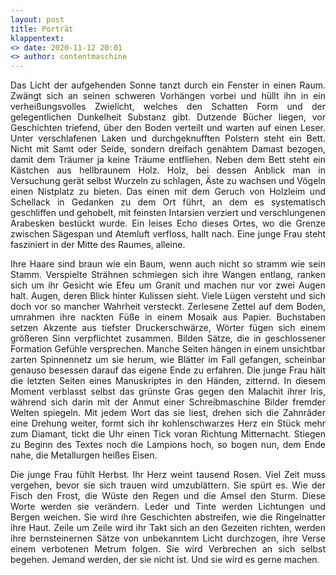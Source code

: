 ```yaml
---
layout: post
title: Porträt
klappentext:
<> date: 2020-11-12 20:01
<> author: contentmaschine
---
```

<div style="text-align:justify">
Das Licht der aufgehenden Sonne tanzt durch ein Fenster in einen Raum. Zwängt sich an seinen schweren Vorhängen vorbei und hüllt ihn in ein verheißungsvolles Zwielicht, welches den Schatten Form und der gelegentlichen Dunkelheit Substanz gibt. Dutzende Bücher liegen, vor Geschichten triefend, über den Boden verteilt und warten auf einen Leser. Unter verschlafenen Laken und durchgeknufften Polstern steht ein Bett. Nicht mit Samt oder Seide, sondern dreifach genähtem Damast bezogen, damit dem Träumer ja keine Träume entfliehen. Neben dem Bett steht ein Kästchen aus hellbraunem Holz. Holz, bei dessen Anblick man in Versuchung gerät selbst Wurzeln zu schlagen, Äste zu wachsen und Vögeln einen Nistplatz zu bieten. Das einen mit dem Geruch von Holzleim und Schellack in Gedanken zu dem Ort führt, an dem es systematisch geschliffen und gehobelt, mit feinsten Intarsien verziert und verschlungenen Arabesken bestückt wurde. Ein leises Echo dieses Ortes, wo die Grenze zwischen Sägespan und Atemluft verfloss, hallt nach. Eine junge Frau steht fasziniert in der Mitte des Raumes, alleine. 

Ihre Haare sind braun wie ein Baum, wenn auch nicht so stramm wie sein Stamm. Verspielte Strähnen schmiegen sich ihre Wangen entlang, ranken sich um ihr Gesicht wie Efeu um Granit und machen nur vor zwei Augen halt. Augen, deren Blick hinter Kulissen sieht. Viele Lügen versteht und sich doch vor so mancher Wahrheit versteckt. Zerlesene Zettel auf dem Boden, umrahmen ihre nackten Füße in einem Mosaik aus Papier. Buchstaben setzen Akzente aus tiefster Druckerschwärze, Wörter fügen sich einem größeren Sinn verpflichtet zusammen. Bilden Sätze, die in geschlossener Formation Gefühle versprechen. Manche Seiten hängen in einem unsichtbar zarten Spinnennetz um sie herum, wie Blätter im Fall gefangen, scheinbar genauso besessen darauf das eigene Ende zu erfahren. Die junge Frau hält die letzten Seiten eines Manuskriptes in den Händen, zitternd. In diesem Moment verblasst selbst das grünste Gras gegen den Malachit ihrer Iris, während sich darin mit der Anmut einer Schreibmaschine Bilder fremder Welten spiegeln. Mit jedem Wort das sie liest, drehen sich die Zahnräder eine Drehung weiter, formt sich ihr kohlenschwarzes Herz ein Stück mehr zum Diamant, tickt die Uhr einen Tick voran Richtung Mitternacht. Stiegen zu Beginn des Textes noch die Lampions hoch, so bogen nun, dem Ende nahe, die Metallurgen heißes Eisen.

Die junge Frau fühlt Herbst. Ihr Herz weint tausend Rosen. Viel Zeit muss vergehen, bevor sie sich trauen wird umzublättern. Sie spürt es. Wie der Fisch den Frost, die Wüste den Regen und die Amsel den Sturm. Diese Worte werden sie verändern. Leder und Tinte werden Lichtungen und Bergen weichen. Sie wird ihre Geschichten abstreifen, wie die Ringelnatter ihre Haut. Zeile um Zeile wird ihr Takt sich an den Gezeiten richten, werden ihre bernsteinernen Sätze von unbekanntem Licht durchzogen, ihre Verse einem verbotenen Metrum folgen. Sie wird Verbrechen an sich selbst begehen. Jemand werden, der sie nicht ist. Und sie wird es gerne machen.

